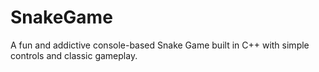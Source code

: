 # SnakeGame
 A fun and addictive console-based Snake Game built in C++ with simple controls and classic gameplay.

